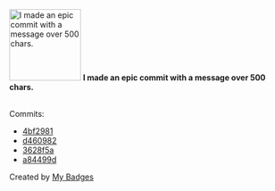 <img src="https://my-badges.github.io/my-badges/epic-commit.png" alt="I made an epic commit with a message over 500 chars." title="I made an epic commit with a message over 500 chars." width="128">
<strong>I made an epic commit with a message over 500 chars.</strong>
<br><br>

Commits:

- <a href="https://github.com/ZuBB/ash/commit/4bf2981c3f4afd6f8ee0fe91b0b1f18963892442">4bf2981</a>
- <a href="https://github.com/ZuBB/ash/commit/d4609827f85c74b56eef9daa8f442e5c9bf8704d">d460982</a>
- <a href="https://github.com/ZuBB/portage3/commit/3628f5a64602b0a79210c0624af734d277d312ee">3628f5a</a>
- <a href="https://github.com/ZuBB/portage3/commit/a84499d07ce5987a7a96fd668a1265d6d0b84815">a84499d</a>


Created by <a href="https://github.com/my-badges/my-badges">My Badges</a>